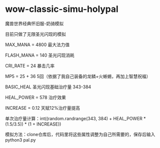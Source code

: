 # wow-classic-simu-holypal
魔兽世界经典怀旧服-奶骑模拟

目前只做了无限圣光闪现的模拟

MAX_MANA = 4800 最大法力值

FLASH_MANA = 140 圣光闪现消耗

CRI_RATE = 24 暴击几率

MP5 = 25 + 36 5回（依据了我自己装备的龙鳞+火蜥蜴，再加上智慧祝福）

BASIC_HEAL  圣光闪现基础治疗量 343-384

HEAL_POWER = 578 治疗效果

INCREASE = 0.12 天赋12%治疗量提高

单次治疗量计算：int((random.randrange(343, 384) + HEAL_POWER * (1.5/3.5)) * (1 + INCREASE))

模拟方法：clone仓库后，代码里将这些属性调整为自己所需要的，保存后输入python3 pal.py